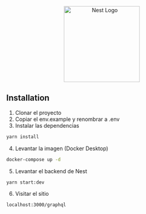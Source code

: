 <p align="center">
  <a href="http://nestjs.com/" target="blank"><img src="https://nestjs.com/img/logo-small.svg" width="200" alt="Nest Logo" /></a>
</p>

## Installation

1. Clonar el proyecto
2. Copiar el env.example y renombrar a .env
3. Instalar las dependencias

```bash
yarn install
```
4. Levantar la imagen (Docker Desktop)

```bash
docker-compose up -d 
```
5. Levantar el backend de Nest
```bash
yarn start:dev
```
6. Visitar el sitio
```bash
localhost:3000/graphql
```